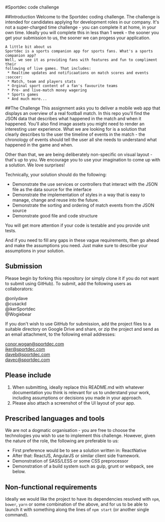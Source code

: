 #Sportdec code challenge

##Introduction
Welcome to the Sportdec coding challenge. The challenge is intended for candidates applying for development roles in our company. It's not a super-charged time challenge - you can complete it at home, in your own time. Ideally you will complete this in less than 1 week - the sooner you get your submission to us, the sooner we can progess your application.

    A little bit about us
    Sportdec is a sports companion app for sports fans. What's a sports companion app? 
    Well, we see it as providing fans with features and fun to compliment their 
    following of live games. That includes:
     * Realtime updates and notificaations on match scores and events :soccer:
     * Match, team and players stats
     * Orginal sport content of a fan's favourite teams
     * Pre- and live-match money wagering
     * Sports games
     * And much more...


##The Challenge
This assignment asks you to deliver a mobile web app that displays an overview of a real football match.
In this repo you'll find the JSON data that describes what happened in the match and when it happened. You'll also find image assets you might need to render an interesting user experience. What we are looking for is a solution that clearly describes to the user the timeline of events in the match - the chronology of events should tell the user all she needs to understand what happened in the game and when. 

Other than that, we are being deliberately non-specific on visual layout - that's up to you. We encourage you to use your imagination to come up with a solution. We love surprises!

Technically, your solution should do the following:
* Demonstrate the use services or controllers that interact with the JSON file as the data source for the interface  
* Demonstrate the implementation of styles in a way that is easy to manage, change and reuse into the future.
* Demonstrate the sorting and ordering of match events from the JSON source
* Demonstrate good file and code structure

You will get more attention if your code is testable and you provide unit tests.

And if you need to fill any gaps in these vague requirements, then go ahead and make the assumptions you need. Just make sure to describe your assumptions in your solution.

## Submission
Please begin by forking this repository (or simply clone it if you do not want to submit using GitHub). To submit, add the following users as collaborators:

@onlydave  
@cusackd  
@ikerSportdec  
@Wogiebear  

If you don't wish to use GitHub for submission, add the project files to a suitable directory on Google Drive and share, or zip the project and send as an email attachment, to the following email
addresses:

conor.wogan@sportdec.com  
iker@sportdec.com   
daveb@sportdec.com  
davec@sportdec.com  

## Please include

1. When submitting, ideally replace this README.md with whatever documentation you think is relevant for us to understand your work, including assumptions or decisions you made in your approach.
2. Please also attach a screenshot of the UI layout of your app.

## Prescribed languages and tools
We are not a dogmatic organisation - you are free to choose the technologies you wish to use to implement this challenge. However, given the nature of the role, the following are preferable to us:

 * First preference would be to see a solution written in: ReactNative
 * After that: ReactJS, AngularJS or similar client side framework.
 * Demonstration of SASS/LESS or some CSS preprocessor
 * Demonstration of a build system such as gulp, grunt or webpack, see below.

## Non-functional requirements 
Ideally we would like the project to have its dependencies resolved with `npm`, `bower`, `yarn` or some combination of the above, and for us to be able to launch it with something along the lines of `npm start` (or another single command).
